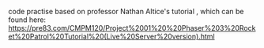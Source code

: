 code practise based on professor Nathan Altice's tutorial , which can be found here: https://pre83.com/CMPM120/Project%2001%20%20Phaser%203%20Rocket%20Patrol%20Tutorial%20(Live%20Server%20version).html

